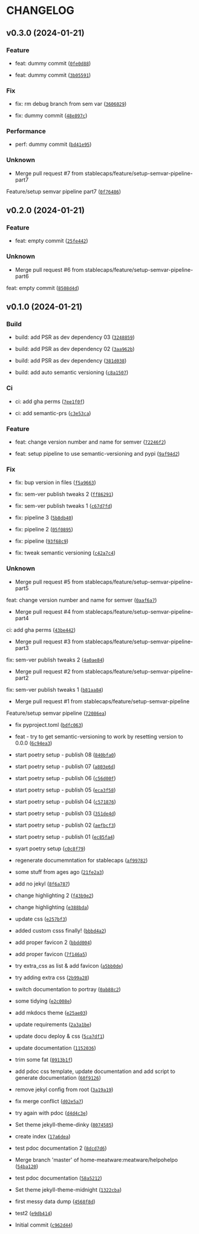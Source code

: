 # CHANGELOG



## v0.3.0 (2024-01-21)

### Feature

* feat: dummy commit ([`0fe0d88`](https://github.com/stablecaps/helpohelpo/commit/0fe0d886deea7987c434c5c50e80074d403c0336))

* feat: dummy commit ([`3b05591`](https://github.com/stablecaps/helpohelpo/commit/3b055914b1a1fda0fda532eb70807dce8d9c3366))

### Fix

* fix: rm debug branch from sem var ([`3606029`](https://github.com/stablecaps/helpohelpo/commit/3606029b1be2010bad561a05e7770e177e44d625))

* fix: dummy commit ([`48e897c`](https://github.com/stablecaps/helpohelpo/commit/48e897c01019385618b69cddce0eb5085b5e09ab))

### Performance

* perf: dummy commit ([`bd41e95`](https://github.com/stablecaps/helpohelpo/commit/bd41e95f3f45bf019d3777a8ae6cf601dca8170f))

### Unknown

* Merge pull request #7 from stablecaps/feature/setup-semvar-pipeline-part7

Feature/setup semvar pipeline part7 ([`0f76486`](https://github.com/stablecaps/helpohelpo/commit/0f76486484539dec2254a1ede5d5d5472a29297f))


## v0.2.0 (2024-01-21)

### Feature

* feat: empty commit ([`25fe442`](https://github.com/stablecaps/helpohelpo/commit/25fe44295785bef020cd9e50ec878aa643c03760))

### Unknown

* Merge pull request #6 from stablecaps/feature/setup-semvar-pipeline-part6

feat: empty commit ([`8508d4d`](https://github.com/stablecaps/helpohelpo/commit/8508d4dcd4cdea920ef348eb280a9e5bd008607c))


## v0.1.0 (2024-01-21)

### Build

* build: add PSR as dev dependency 03 ([`3248859`](https://github.com/stablecaps/helpohelpo/commit/32488596c92400cbd96f1c803ebc31c16b305234))

* build: add PSR as dev dependency 02 ([`3aa962b`](https://github.com/stablecaps/helpohelpo/commit/3aa962b7bebebf4ae0228a3645f16d2ad6c118e8))

* build: add PSR as dev dependency ([`381d038`](https://github.com/stablecaps/helpohelpo/commit/381d03825956102ae926d155d78f611d41e00261))

* build: add auto semantic versioning ([`c8a1507`](https://github.com/stablecaps/helpohelpo/commit/c8a1507eb4516beaced93dd778d857e99fcd9800))

### Ci

* ci: add gha perms ([`7ee1f0f`](https://github.com/stablecaps/helpohelpo/commit/7ee1f0fa11fff9b74166eb57c0ad629f87f2e8c8))

* ci: add semantic-prs ([`c3e53ca`](https://github.com/stablecaps/helpohelpo/commit/c3e53ca97c117ec51e4f2e2952ef8fe68e74fc13))

### Feature

* feat: change version number and name for semver ([`72246f2`](https://github.com/stablecaps/helpohelpo/commit/72246f266c0eb82069e8f6f960e4fe4595547a26))

* feat: setup pipeline to use semantic-versioning and pypi ([`9af94d2`](https://github.com/stablecaps/helpohelpo/commit/9af94d2c62991102a3caa36dc4f249461de00c99))

### Fix

* fix: bup version in files ([`f5a9663`](https://github.com/stablecaps/helpohelpo/commit/f5a9663949b1f97919611c0863eb66e7bdbb2c15))

* fix: sem-ver publish tweaks 2 ([`ff86291`](https://github.com/stablecaps/helpohelpo/commit/ff862910745119cf41d3e5cdbe63d83f45ffcdf4))

* fix: sem-ver publish tweaks 1 ([`c67d7fd`](https://github.com/stablecaps/helpohelpo/commit/c67d7fddf2d97e540539e853ef40f010eb79b7e1))

* fix: pipeline 3 ([`5b8db40`](https://github.com/stablecaps/helpohelpo/commit/5b8db40294d365fff55bd71f7b42dabfde4856e0))

* fix: pipeline 2 ([`05f0895`](https://github.com/stablecaps/helpohelpo/commit/05f08958b726c11ed134465080bf5e8a64b60f93))

* fix: pipeline ([`93f68c9`](https://github.com/stablecaps/helpohelpo/commit/93f68c99d045bd892e8d79543b17243f738e0780))

* fix: tweak semantic versioning ([`c42a7c4`](https://github.com/stablecaps/helpohelpo/commit/c42a7c421dae5d3dfd46c776fad081e9e15262eb))

### Unknown

* Merge pull request #5 from stablecaps/feature/setup-semvar-pipeline-part5

feat: change version number and name for semver ([`0aaf6a7`](https://github.com/stablecaps/helpohelpo/commit/0aaf6a77b6a8128f61a75c5df3804de262e5f651))

* Merge pull request #4 from stablecaps/feature/setup-semvar-pipeline-part4

ci: add gha perms ([`43be442`](https://github.com/stablecaps/helpohelpo/commit/43be442e9182cf99210295c37cdb8712bc1ed749))

* Merge pull request #3 from stablecaps/feature/setup-semvar-pipeline-part3

fix: sem-ver publish tweaks 2 ([`4a0ae84`](https://github.com/stablecaps/helpohelpo/commit/4a0ae842fca5c0349e2cb666e0eb7aa63f6b220b))

* Merge pull request #2 from stablecaps/feature/setup-semvar-pipeline-part2

fix: sem-ver publish tweaks 1 ([`b81aa84`](https://github.com/stablecaps/helpohelpo/commit/b81aa843d8a4b45a6633f1591690a2125c8c3652))

* Merge pull request #1 from stablecaps/feature/setup-semvar-pipeline

Feature/setup semvar pipeline ([`72086ea`](https://github.com/stablecaps/helpohelpo/commit/72086ea39ce304f71aef9a01b4465553a8b16f9a))

* fix pyproject.toml ([`bdfc063`](https://github.com/stablecaps/helpohelpo/commit/bdfc0639374628ad68744e8fa01e166a783b2da3))

* feat - try to get semantic-versioning to work by resetting version to 0.0.0 ([`6c94ea3`](https://github.com/stablecaps/helpohelpo/commit/6c94ea3a4120662c6d7951225b3368accd357eb9))

* start poetry setup - publish 08 ([`840bfa0`](https://github.com/stablecaps/helpohelpo/commit/840bfa0ef372b878745c06284ad60046480f63b9))

* start poetry setup - publish 07 ([`a803e6d`](https://github.com/stablecaps/helpohelpo/commit/a803e6dd89558892aedd9ace3862cabf607365d7))

* start poetry setup - publish 06 ([`c56d00f`](https://github.com/stablecaps/helpohelpo/commit/c56d00f12a15f1cd12caf038fe66da355de836d9))

* start poetry setup - publish 05 ([`eca3f58`](https://github.com/stablecaps/helpohelpo/commit/eca3f582ebd2cad86766b035d7e6062a795edffb))

* start poetry setup - publish 04 ([`c571876`](https://github.com/stablecaps/helpohelpo/commit/c5718769654839f8dd9389834d030d01586f59fa))

* start poetry setup - publish 03 ([`351de4d`](https://github.com/stablecaps/helpohelpo/commit/351de4db2ef7c495a2b74544b437568f115b21bf))

* start poetry setup - publish 02 ([`aefbcf3`](https://github.com/stablecaps/helpohelpo/commit/aefbcf3ef2e0355c75216ddd7dcedc0c06286870))

* start poetry setup - publish 01 ([`ec85fa4`](https://github.com/stablecaps/helpohelpo/commit/ec85fa4e7e401347a44b7eb6c3654483f95762e5))

* syart poetry setup ([`c0c8f79`](https://github.com/stablecaps/helpohelpo/commit/c0c8f79262c4afaa7d5c752f935883d39310bf2e))

* regenerate documemntation for stablecaps ([`af99782`](https://github.com/stablecaps/helpohelpo/commit/af99782f49794cf7785d4b9395387fe9d9b5b797))

* some stuff from ages ago ([`21fe2a3`](https://github.com/stablecaps/helpohelpo/commit/21fe2a3ab44ab8b35048f8d7ffaa1f4fa21b718b))

* add no jekyl ([`8f6a787`](https://github.com/stablecaps/helpohelpo/commit/8f6a78741a7b28d74b69670bb89de813a0d4940e))

* change highlighting 2 ([`f43b9e2`](https://github.com/stablecaps/helpohelpo/commit/f43b9e24915ac3a5c6c7db7939851d0e5d0fb57b))

* change highlighting ([`e388bda`](https://github.com/stablecaps/helpohelpo/commit/e388bdab7defda6fd87ec7f9e81dcb419af5a017))

* update css ([`e257bf3`](https://github.com/stablecaps/helpohelpo/commit/e257bf39553ea2532bd215f4887e05d28d075bcc))

* added custom csss finally! ([`bbbd4a2`](https://github.com/stablecaps/helpohelpo/commit/bbbd4a286ae933ab7901408fc22e83c0fc1ff809))

* add proper favicon 2 ([`bbdd004`](https://github.com/stablecaps/helpohelpo/commit/bbdd004eb2a56d5f3f766865db56ba85c9376987))

* add proper favicon ([`7f146a5`](https://github.com/stablecaps/helpohelpo/commit/7f146a549dadc8acf3b92c01dc2c45d01c567b34))

* try extra_css as list &amp; add favicon ([`a5bb0de`](https://github.com/stablecaps/helpohelpo/commit/a5bb0deb32e2b5f8c1e0eba2d884910c7ba3ffaf))

* try adding extra css ([`2b99a28`](https://github.com/stablecaps/helpohelpo/commit/2b99a28be45b8441fbe25e3577bd993d86a35f8d))

* switch documentation to portray ([`0ab88c2`](https://github.com/stablecaps/helpohelpo/commit/0ab88c26ccd5c723098952ad99d4e7b7f00790d4))

* some tidying ([`e2c008e`](https://github.com/stablecaps/helpohelpo/commit/e2c008ea597b1b4ccadc05094d43a93f0b2485f4))

* add mkdocs theme ([`e25ae03`](https://github.com/stablecaps/helpohelpo/commit/e25ae038e21edd521a280d97d6d45a6e797a8cfc))

* update requirements ([`2a3a1be`](https://github.com/stablecaps/helpohelpo/commit/2a3a1be9dce57de4eaef12384aa3059b710ecf1e))

* update docu deploy &amp; css ([`5ca7df1`](https://github.com/stablecaps/helpohelpo/commit/5ca7df15a2e3ec7e2d14f996576a9c50aa8c685e))

* update documentation ([`1152036`](https://github.com/stablecaps/helpohelpo/commit/11520361a2d8ddf7ceb298a100760bcd2e91af15))

* trim some fat ([`0913b1f`](https://github.com/stablecaps/helpohelpo/commit/0913b1f791a90bf70bae8ee4e46381ad18352752))

* add pdoc css template, update documentation and add script to generate documentation ([`60f9126`](https://github.com/stablecaps/helpohelpo/commit/60f9126525a1c587e5857d1e3f2f2b6aa6fc5c2a))

* remove jekyl config from root ([`3a19a19`](https://github.com/stablecaps/helpohelpo/commit/3a19a198ff6c71292f77804f5e81dd5de7a53149))

* fix merge conflict ([`d02e5a7`](https://github.com/stablecaps/helpohelpo/commit/d02e5a728f9a4e488d23ed9c9ba3185a653ab8b0))

* try again with pdoc ([`d4d4c3e`](https://github.com/stablecaps/helpohelpo/commit/d4d4c3eb97104c88e1af87b62268b274113bdce5))

* Set theme jekyll-theme-dinky ([`8074585`](https://github.com/stablecaps/helpohelpo/commit/80745857575896b7c34c2fc681a09b67a48101e7))

* create index ([`17a6dea`](https://github.com/stablecaps/helpohelpo/commit/17a6deabe409bb52a9d6aed7431b08bc418abab5))

* test pdoc documentation 2 ([`8dcd7d6`](https://github.com/stablecaps/helpohelpo/commit/8dcd7d61030a1b59b6de1867ebabbedfd9822fde))

* Merge branch &#39;master&#39; of home-meatware:meatware/helpohelpo ([`54ba120`](https://github.com/stablecaps/helpohelpo/commit/54ba1208298c96387d4887ef7c8770678c513552))

* test pdoc documentation ([`58a5212`](https://github.com/stablecaps/helpohelpo/commit/58a52124e590e8d80760ce0bfb40b7f18348d400))

* Set theme jekyll-theme-midnight ([`1322cba`](https://github.com/stablecaps/helpohelpo/commit/1322cba92a526471e82b751ee5bd0c92721ad1b9))

* first messy data dump ([`4568f8d`](https://github.com/stablecaps/helpohelpo/commit/4568f8d2167d9f0a7b4ed1efd9f0e66846357b62))

* test2 ([`e9db414`](https://github.com/stablecaps/helpohelpo/commit/e9db4140dd66ec9e6c48bab4da2ef3205921b56f))

* Initial commit ([`c962d44`](https://github.com/stablecaps/helpohelpo/commit/c962d4429d29078084bbd8f96a385763086c27cf))
